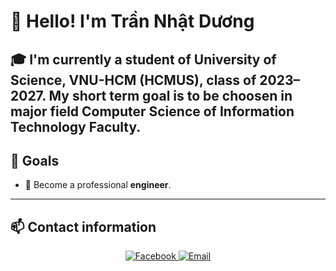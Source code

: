 # 👋 Hello! I'm Trần Nhật Dương

🎓 I'm currently a student of **University of Science, VNU-HCM (HCMUS)**, class of **2023–2027**.
My short term goal is to be choosen in major field Computer Science of Information Technology Faculty.
---

## 📌 Goals

- 🎯 Become a professional **engineer**.

---

## 📫 Contact information

<p align="center">
  <a href="https://www.facebook.com/trannhat.duowng/" target="_blank">
    <img src="https://img.icons8.com/bubbles/100/000000/facebook-new.png" alt="Facebook" />
  </a>
  <a href="mailto:nhatduong01012005@gmail.com" target="_blank">
    <img src="https://img.icons8.com/bubbles/100/000000/apple-mail.png" alt="Email" />
  </a>
  
</p>


